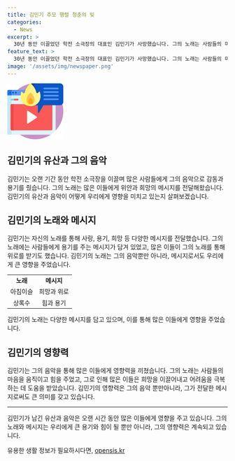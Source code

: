 ```yaml
---
title: 김민기 추모 행렬 청춘의 빚
categories:
  - News
excerpt: >
  30년 동안 이끌었던 학전 소극장의 대표인 김민기가 사망했습니다. 그의 노래는 사람들의 마음을 움직이고, 그가 쓴 가사는 시대를 이해하는데 도움이 되었습니다. 끝없는 공연과 노래를 통해 희망을 전파한 그를 기리는 사람들의 이야기입니다. 함께 울고, 함께 웃었던 그의 추억을 끝까지 간직하고자 하는 이들의 마음을 담은 이야기입니다.
feature_text: >
  30년 동안 이끌었던 학전 소극장의 대표인 김민기가 사망했습니다. 그의 노래는 사람들의 마음을 움직이고, 그가 쓴 가사는 시대를 이해하는데 도움이 되었습니다. 끝없는 공연과 노래를 통해 희망을 전파한 그를 기리는 사람들의 이야기입니다. 함께 울고, 함께 웃었던 그의 추억을 끝까지 간직하고자 하는 이들의 마음을 담은 이야기입니다.
image: '/assets/img/newspaper.png'
---
```


<p><img src="/assets/img/news.png" alt="rentncar 속보" /></p>

<h2 data-ke-size="size26">김민기의 유산과 그의 음악</h2>

<p data-ke-size="size16">김민기는 오랜 기간 동안 학전 소극장을 이끌며 많은 사람들에게 그의 음악으로 감동과 용기를 줬습니다. 그의 노래는 많은 이들에게 위안과 희망의 메시지를 전달해왔습니다. 김민기의 유산과 음악이 어떻게 우리에게 영향을 미치고 있는지 살펴보겠습니다.</p>

<h2 data-ke-size="size24">김민기의 노래와 메시지</h2>

<p data-ke-size="size16">김민기는 자신의 노래를 통해 사랑, 용기, 희망 등 다양한 메시지를 전달했습니다. 그의 노래에는 사람들에게 용기를 주는 메시지가 담겨 있었고, 많은 이들이 그의 노래를 통해 위로를 받기도 했습니다. 김민기의 노래는 그의 음악뿐만 아니라, 메시지로서도 우리에게 큰 영향을 주었습니다.</p>

<table>
  <tr>
    <td style="text-align: center; height: 17px;"><b>노래</b></td>
    <td style="text-align: center; height: 17px;"><b>메시지</b></td>
  </tr>
  <tr>
    <td style="text-align: center; height: 17px;">아침이슬</td>
    <td style="text-align: center; height: 17px;">희망과 위로</td>
  </tr>
  <tr>
    <td style="text-align: center; height: 17px;">상록수</td>
    <td style="text-align: center; height: 17px;">힘과 용기</td>
  </tr>
</table>

<p data-ke-size="size16">김민기의 노래는 다양한 메시지를 담고 있으며, 이를 통해 많은 이들에게 영향을 주었습니다.</p>

<h2 data-ke-size="size24">김민기의 영향력</h2>

<p data-ke-size="size16">김민기는 그의 음악을 통해 많은 이들에게 영향력을 끼쳤습니다. 그의 노래는 사람들의 마음을 움직이고 힘을 주었고, 그로 인해 많은 이들은 희망을 이끌어내고 어려움을 극복하는 데 도움을 받았습니다. 김민기의 영향력은 그의 음악 뿐만아니라, 그가 전달한 메시지로써도 큰 의미를 갖고 있습니다.</p>

<hr>

<p data-ke-size="size16">김민기가 남긴 유산과 음악은 오랜 시간 동안 많은 이들에게 영향을 주고 있습니다. 그의 노래와 메시지는 우리에게 큰 용기와 힘이 될 뿐만 아니라, 그의 영향력은 계속되고 있습니다.</p>
유용한 생활 정보가 필요하시다면, <a href="https://opensis.kr" rel="dofollow">opensis.kr</a>


